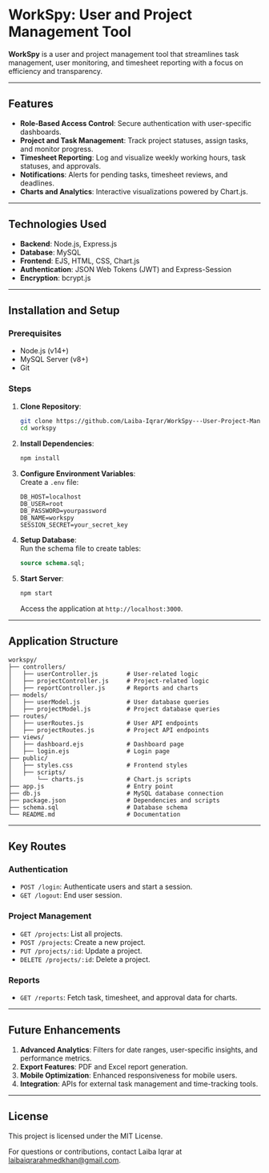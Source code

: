 # WorkSpy: User and Project Management Tool  

**WorkSpy** is a user and project management tool that streamlines task management, user monitoring, and timesheet reporting with a focus on efficiency and transparency.

---

## Features  

- **Role-Based Access Control**: Secure authentication with user-specific dashboards.  
- **Project and Task Management**: Track project statuses, assign tasks, and monitor progress.  
- **Timesheet Reporting**: Log and visualize weekly working hours, task statuses, and approvals.  
- **Notifications**: Alerts for pending tasks, timesheet reviews, and deadlines.  
- **Charts and Analytics**: Interactive visualizations powered by Chart.js.  

---

## Technologies Used  

- **Backend**: Node.js, Express.js  
- **Database**: MySQL  
- **Frontend**: EJS, HTML, CSS, Chart.js  
- **Authentication**: JSON Web Tokens (JWT) and Express-Session  
- **Encryption**: bcrypt.js  

---

## Installation and Setup  

### Prerequisites  

- Node.js (v14+)  
- MySQL Server (v8+)  
- Git  

### Steps  

1. **Clone Repository**:  
   ```bash  
   git clone https://github.com/Laiba-Iqrar/WorkSpy---User-Project-Management-Tool-for-Enterprises.git 
   cd workspy  
   ```  

2. **Install Dependencies**:  
   ```bash  
   npm install  
   ```  

3. **Configure Environment Variables**:  
   Create a `.env` file:  
   ```env  
   DB_HOST=localhost  
   DB_USER=root  
   DB_PASSWORD=yourpassword  
   DB_NAME=workspy  
   SESSION_SECRET=your_secret_key  
   ```  

4. **Setup Database**:  
   Run the schema file to create tables:  
   ```sql  
   source schema.sql;  
   ```  

5. **Start Server**:  
   ```bash  
   npm start  
   ```  
   Access the application at `http://localhost:3000`.  

---

## Application Structure  

```plaintext  
workspy/  
├── controllers/  
│   ├── userController.js        # User-related logic  
│   ├── projectController.js     # Project-related logic  
│   ├── reportController.js      # Reports and charts  
├── models/  
│   ├── userModel.js             # User database queries  
│   ├── projectModel.js          # Project database queries  
├── routes/  
│   ├── userRoutes.js            # User API endpoints  
│   ├── projectRoutes.js         # Project API endpoints  
├── views/  
│   ├── dashboard.ejs            # Dashboard page  
│   ├── login.ejs                # Login page  
├── public/  
│   ├── styles.css               # Frontend styles  
│   ├── scripts/  
│       └── charts.js            # Chart.js scripts  
├── app.js                       # Entry point  
├── db.js                        # MySQL database connection  
├── package.json                 # Dependencies and scripts  
├── schema.sql                   # Database schema  
└── README.md                    # Documentation  
```  

---

## Key Routes  

### **Authentication**  

- `POST /login`: Authenticate users and start a session.  
- `GET /logout`: End user session.  

### **Project Management**  

- `GET /projects`: List all projects.  
- `POST /projects`: Create a new project.  
- `PUT /projects/:id`: Update a project.  
- `DELETE /projects/:id`: Delete a project.  

### **Reports**  

- `GET /reports`: Fetch task, timesheet, and approval data for charts.  

---

## Future Enhancements  

1. **Advanced Analytics**: Filters for date ranges, user-specific insights, and performance metrics.  
2. **Export Features**: PDF and Excel report generation.  
3. **Mobile Optimization**: Enhanced responsiveness for mobile users.  
4. **Integration**: APIs for external task management and time-tracking tools.  

---

## License  

This project is licensed under the MIT License.  

For questions or contributions, contact Laiba Iqrar at laibaiqrarahmedkhan@gmail.com.  
